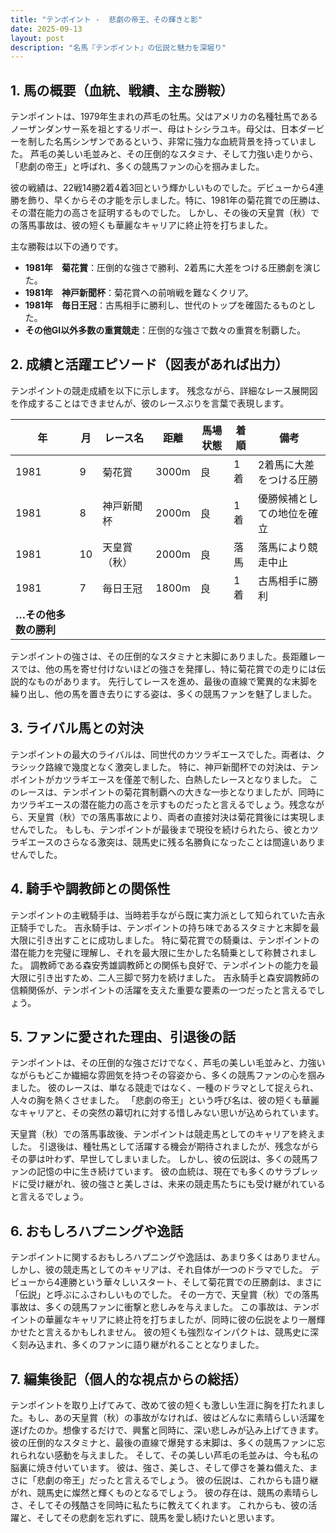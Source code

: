 ```yaml
---
title: "テンポイント -  悲劇の帝王、その輝きと影"
date: 2025-09-13
layout: post
description: "名馬『テンポイント』の伝説と魅力を深堀り"
---
```


## 1. 馬の概要（血統、戦績、主な勝鞍）

テンポイントは、1979年生まれの芦毛の牡馬。父はアメリカの名種牡馬であるノーザンダンサー系を祖とするリボー、母はトシシラユキ。母父は、日本ダービーを制した名馬シンザンであるという、非常に強力な血統背景を持っていました。  芦毛の美しい毛並みと、その圧倒的なスタミナ、そして力強い走りから、「悲劇の帝王」と呼ばれ、多くの競馬ファンの心を掴みました。

彼の戦績は、22戦14勝2着4着3回という輝かしいものでした。デビューから4連勝を飾り、早くからその才能を示しました。特に、1981年の菊花賞での圧勝は、その潜在能力の高さを証明するものでした。  しかし、その後の天皇賞（秋）での落馬事故は、彼の短くも華麗なキャリアに終止符を打ちました。

主な勝鞍は以下の通りです。

* **1981年　菊花賞**：圧倒的な強さで勝利、2着馬に大差をつける圧勝劇を演じた。
* **1981年　神戸新聞杯**：菊花賞への前哨戦を難なくクリア。
* **1981年　毎日王冠**：古馬相手に勝利し、世代のトップを確固たるものとした。
* **その他GⅠ以外多数の重賞競走**：圧倒的な強さで数々の重賞を制覇した。


## 2. 成績と活躍エピソード（図表があれば出力）

テンポイントの競走成績を以下に示します。  残念ながら、詳細なレース展開図を作成することはできませんが、彼のレースぶりを言葉で表現します。

| 年 | 月 | レース名 | 距離 | 馬場状態 | 着順 | 備考 |
|---|---|---|---|---|---|---|
| 1981 | 9 | 菊花賞 | 3000m | 良 | 1着 | 2着馬に大差をつける圧勝 |
| 1981 | 8 | 神戸新聞杯 | 2000m | 良 | 1着 | 優勝候補としての地位を確立 |
| 1981 | 10 | 天皇賞（秋） | 2000m | 良 | 落馬 | 落馬により競走中止 |
| 1981 | 7 | 毎日王冠 | 1800m | 良 | 1着 | 古馬相手に勝利 |
| **…その他多数の勝利** |  |  |  |  |  |  |

テンポイントの強さは、その圧倒的なスタミナと末脚にありました。長距離レースでは、他の馬を寄せ付けないほどの強さを発揮し、特に菊花賞での走りには伝説的なものがあります。  先行してレースを進め、最後の直線で驚異的な末脚を繰り出し、他の馬を置き去りにする姿は、多くの競馬ファンを魅了しました。


## 3. ライバル馬との対決

テンポイントの最大のライバルは、同世代のカツラギエースでした。両者は、クラシック路線で幾度となく激突しました。  特に、神戸新聞杯での対決は、テンポイントがカツラギエースを僅差で制した、白熱したレースとなりました。  このレースは、テンポイントの菊花賞制覇への大きな一歩となりましたが、同時にカツラギエースの潜在能力の高さを示すものだったと言えるでしょう。残念ながら、天皇賞（秋）での落馬事故により、両者の直接対決は菊花賞後には実現しませんでした。  もしも、テンポイントが最後まで現役を続けられたら、彼とカツラギエースのさらなる激突は、競馬史に残る名勝負になったことは間違いありませんでした。


## 4. 騎手や調教師との関係性

テンポイントの主戦騎手は、当時若手ながら既に実力派として知られていた吉永正騎手でした。  吉永騎手は、テンポイントの持ち味であるスタミナと末脚を最大限に引き出すことに成功しました。  特に菊花賞での騎乗は、テンポイントの潜在能力を完璧に理解し、それを最大限に生かした名騎乗として称賛されました。  調教師である森安秀雄調教師との関係も良好で、テンポイントの能力を最大限に引き出すため、二人三脚で努力を続けました。  吉永騎手と森安調教師の信頼関係が、テンポイントの活躍を支えた重要な要素の一つだったと言えるでしょう。


## 5. ファンに愛された理由、引退後の話

テンポイントは、その圧倒的な強さだけでなく、芦毛の美しい毛並みと、力強いながらもどこか繊細な雰囲気を持つその容姿から、多くの競馬ファンの心を掴みました。  彼のレースは、単なる競走ではなく、一種のドラマとして捉えられ、人々の胸を熱くさせました。  「悲劇の帝王」という呼び名は、彼の短くも華麗なキャリアと、その突然の幕切れに対する惜しみない思いが込められています。

天皇賞（秋）での落馬事故後、テンポイントは競走馬としてのキャリアを終えました。  引退後は、種牡馬として活躍する機会が期待されましたが、残念ながらその夢は叶わず、早世してしまいました。  しかし、彼の伝説は、多くの競馬ファンの記憶の中に生き続けています。  彼の血統は、現在でも多くのサラブレッドに受け継がれ、彼の強さと美しさは、未来の競走馬たちにも受け継がれていると言えるでしょう。


## 6. おもしろハプニングや逸話

テンポイントに関するおもしろハプニングや逸話は、あまり多くはありません。しかし、彼の競走馬としてのキャリアは、それ自体が一つのドラマでした。  デビューから4連勝という華々しいスタート、そして菊花賞での圧勝劇は、まさに「伝説」と呼ぶにふさわしいものでした。  その一方で、天皇賞（秋）での落馬事故は、多くの競馬ファンに衝撃と悲しみを与えました。  この事故は、テンポイントの華麗なキャリアに終止符を打ちましたが、同時に彼の伝説をより一層輝かせたと言えるかもしれません。  彼の短くも強烈なインパクトは、競馬史に深く刻み込まれ、多くのファンに語り継がれることとなりました。


## 7. 編集後記（個人的な視点からの総括）

テンポイントを取り上げてみて、改めて彼の短くも激しい生涯に胸を打たれました。もし、あの天皇賞（秋）の事故がなければ、彼はどんなに素晴らしい活躍を遂げたのか。想像するだけで、興奮と同時に、深い悲しみが込み上げてきます。  彼の圧倒的なスタミナと、最後の直線で爆発する末脚は、多くの競馬ファンに忘れられない感動を与えました。  そして、その美しい芦毛の毛並みは、今も私の脳裏に焼き付いています。  彼は、強さ、美しさ、そして儚さを兼ね備えた、まさに「悲劇の帝王」だったと言えるでしょう。  彼の伝説は、これからも語り継がれ、競馬史に燦然と輝くものとなるでしょう。  彼の存在は、競馬の素晴らしさ、そしてその残酷さを同時に私たちに教えてくれます。  これからも、彼の活躍と、そしてその悲劇を忘れずに、競馬を愛し続けたいと思います。
